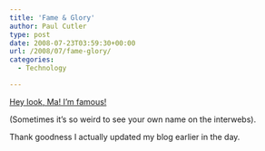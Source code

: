 ```yaml
---
title: 'Fame & Glory'
author: Paul Cutler
type: post
date: 2008-07-23T03:59:30+00:00
url: /2008/07/fame-glory/
categories:
  - Technology

---
```

[Hey look, Ma! I&#8217;m famous!][1]

(Sometimes it&#8217;s so weird to see your own name on the interwebs).

Thank goodness I actually updated my blog earlier in the day.

 [1]: http://www.0xdeadbeef.com/weblog/?p=475